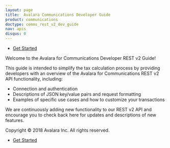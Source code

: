 ```yaml
---
layout: page
title:  Avalara Communications Developer Guide
product: communications
doctype: comms_rest_v2_dev_guide
nav: apis
disqus: 0
---
```


<ul class="pager">
  <li class="next"><a href="/communications/dev-guide_rest_v2/getting-started/">Get Started<i class="glyphicon glyphicon-chevron-right"></i></a></li>
</ul>

Welcome to the Avalara for Communications Developer REST v2 Guide!

This guide is intended to simplify the tax calculation process by providing developers with an overview of the Avalara for Communications REST v2 API functionality, including:

<ul class="dev-guide-list">
  <li>Connection and authentication</li>
  <li>Descriptions of JSON key/value pairs and request formatting</li>
  <li>Examples of specific use cases and how to customize your transactions</li>
</ul>

We are continuously adding new functionality to our REST v2 API and encourage you to check back here for updates and descriptions of new features.

Copyright © 2018 Avalara Inc. All rights reserved.

<ul class="pager">
  <li class="next"><a href="/communications/dev-guide_rest_v2/getting-started/">Get Started<i class="glyphicon glyphicon-chevron-right"></i></a></li>
</ul>
